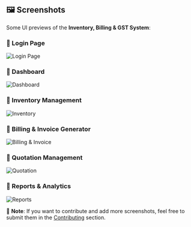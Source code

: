 ﻿## 🖼️ Screenshots  

Some UI previews of the **Inventory, Billing & GST System**:  

### 🔹 Login Page  
![Login Page](https://www.balisafarimarinepark.com/wp-content/uploads/2021/09/IMG_9210-1024x683.jpg)  

### 🔹 Dashboard  
![Dashboard](screenshots/dashboard.png)  

### 🔹 Inventory Management  
![Inventory](screenshots/inventory.png)  

### 🔹 Billing & Invoice Generator  
![Billing & Invoice](screenshots/billing-invoice.png)  

### 🔹 Quotation Management  
![Quotation](screenshots/quotation.png)  

### 🔹 Reports & Analytics  
![Reports](screenshots/reports.png)  

🔹 **Note**: If you want to contribute and add more screenshots, feel free to submit them in the [Contributing](../README.md#contributing) section.


 